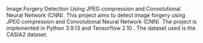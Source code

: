 Image Forgery Detection Using JPEG compression and Convolutional Neural Network (CNN). This project aims to detect image forgery using JPEG compression and Convolutional Neural Network (CNN). The project is implemented in Python 3.9.13 and Tensorflow 2.10 . The dataset used is the CASIA2 dataset.
